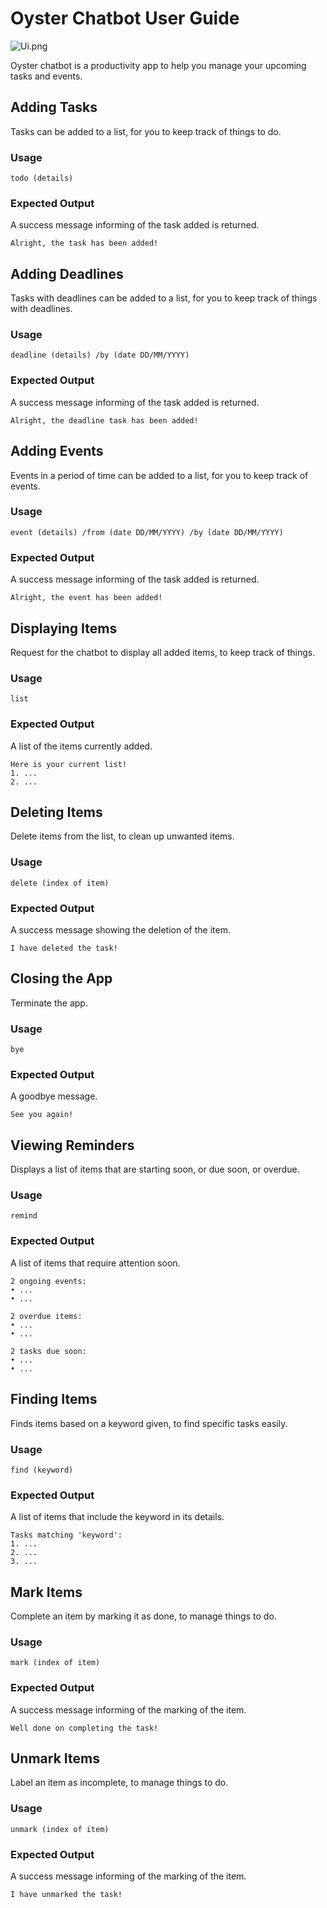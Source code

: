 # Oyster Chatbot User Guide

![Ui.png](Ui.png)

Oyster chatbot is a productivity app to help you manage your upcoming tasks and events.

## Adding Tasks

Tasks can be added to a list, for you to keep track of things to do.

### Usage

`todo (details)`

### Expected Output

A success message informing of the task added is returned.
```
Alright, the task has been added!
```

## Adding Deadlines

Tasks with deadlines can be added to a list, for you to keep track of things with deadlines.

### Usage

`deadline (details) /by (date DD/MM/YYYY)`

### Expected Output

A success message informing of the task added is returned.
```
Alright, the deadline task has been added!
```

## Adding Events

Events in a period of time can be added to a list, for you to keep track of events.

### Usage

`event (details) /from (date DD/MM/YYYY) /by (date DD/MM/YYYY)`

### Expected Output

A success message informing of the task added is returned.
```
Alright, the event has been added!
```

## Displaying Items

Request for the chatbot to display all added items, to keep track of things.

### Usage

`list`

### Expected Output

A list of the items currently added.
```
Here is your current list!
1. ...
2. ...
```

## Deleting Items

Delete items from the list, to clean up unwanted items.

### Usage

`delete (index of item)`

### Expected Output

A success message showing the deletion of the item.
```
I have deleted the task!
```

## Closing the App

Terminate the app.

### Usage

`bye`

### Expected Output

A goodbye message.
```
See you again!
```

## Viewing Reminders

Displays a list of items that are starting soon, or due soon, or overdue.

### Usage

`remind`

### Expected Output

A list of items that require attention soon.
```
2 ongoing events:
• ...
• ...

2 overdue items:
• ...
• ...

2 tasks due soon:
• ...
• ...
```

## Finding Items

Finds items based on a keyword given, to find specific tasks easily.

### Usage

`find (keyword)`

### Expected Output

A list of items that include the keyword in its details.
```
Tasks matching 'keyword':
1. ...
2. ...
3. ...
```

## Mark Items

Complete an item by marking it as done, to manage things to do.

### Usage

`mark (index of item)`

### Expected Output

A success message informing of the marking of the item.
```
Well done on completing the task!
```

## Unmark Items

Label an item as incomplete, to manage things to do.

### Usage

`unmark (index of item)`

### Expected Output

A success message informing of the marking of the item.
```
I have unmarked the task!
```